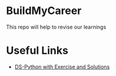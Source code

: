 # BuildMyCareer
This repo will help to revise our learnings



# Useful Links
* [DS-Python with Exercise and Solutions](https://github.com/codebasics/data-structures-algorithms-python/tree/master)